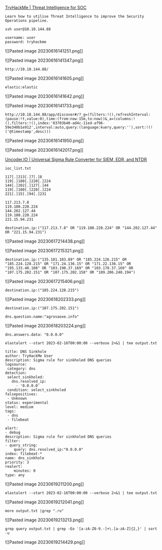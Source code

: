 [TryHackMe | Threat Intelligence for SOC](https://tryhackme.com/room/threatintelligenceforsoc)

```
Learn how to utilise Threat Intelligence to improve the Security Operations pipeline.
```

```
ssh user@10.10.144.88
```

```
username: user
password: tryhackme
```

![[Pasted image 20230616141251.png]]

![[Pasted image 20230616141347.png]]

```
http://10.10.144.88/
```

![[Pasted image 20230616141605.png]]

`elastic:elastic`

![[Pasted image 20230616141642.png]]

![[Pasted image 20230616141733.png]]

```
http://10.10.144.88/app/discover#/?_g=(filters:!(),refreshInterval:(pause:!t,value:0),time:(from:now-15m,to:now))&_a=(columns:!(),filters:!(),index:'03703b40-ad4c-11ed-af96-59e340b1e912',interval:auto,query:(language:kuery,query:''),sort:!(!('@timestamp',desc)))
```

![[Pasted image 20230616141950.png]]

![[Pasted image 20230616142017.png]]

[Uncoder.IO | Universal Sigma Rule Converter for SIEM, EDR, and NTDR](https://uncoder.io/)

`ioc_list.txt`

```
117[.]213[.]7[.]8
119[.]180[.]220[.]224
144[.]202[.]127[.]44
119[.]180[.]220[.]224
221[.]15[.]94[.]231
```

```
117.213.7.8
119.180.220.224
144.202.127.44
119.180.220.224
221.15.94.231
```

```
destination.ip:("117.213.7.8" OR "119.180.220.224" OR "144.202.127.44" OR "221.15.94.231")
```

![[Pasted image 20230617214438.png]]

![[Pasted image 20230617215321.png]]


```
destination.ip:("135.181.103.89" OR "185.224.126.215" OR "185.224.128.215" OR "171.24.136.15" OR "171.22.136.15" OR "195.133.40.108" OR "103.190.37.169" OR "103.170.37.169" OR "107.175.202.151" OR "107.175.202.158" OR "109.206.240.194")
```

![[Pasted image 20230617215406.png]]

```
destination.ip:("185.224.128.215")
```

![[Pasted image 20230618202333.png]]

```
destination.ip:("107.175.202.151")
```

```
dns.question.name:"agrosaoxe.info"
```

![[Pasted image 20230618203224.png]]

```
dns.answers.data: "0.0.0.0"
```

```
elastalert --start 2023-02-16T00:00:00 --verbose 2>&1 | tee output.txt
```

```
title: DNS Sinkhole
author: TryHackMe User
description: Sigma rule for sinkholed DNS queries 
logsource:
 category: dns
detection:
 select_sinkholed:
   dns.resolved_ip:
     - '0.0.0.0'
 condition: select_sinkholed
falsepositives:
 - Unknown
status: experimental
level: medium
tags:
 - dns
 - filebeat
```

```
alert:
- debug
description: Sigma rule for sinkholed DNS queries
filter:
- query_string:
	query: dns.resolved_ip:"0.0.0.0"
index: filebeat-*
name: dns_sinkhole
priority: 3
realert:
	minutes: 0
type: any
```

![[Pasted image 20230619211200.png]]

```
elastalert --start 2023-02-16T00:00:00 --verbose 2>&1 | tee output.txt
```


![[Pasted image 20230619212041.png]]

```
more output.txt |grep ".ru"
```

![[Pasted image 20230619213213.png]]

```
grep query output.txt | grep -Eo '[a-zA-Z0-9.-]+\.[a-zA-Z]{2,}' | sort -u
```

![[Pasted image 20230619214429.png]]

